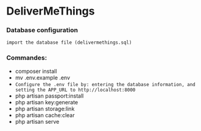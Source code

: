 # DeliverMeThings
   
### Database configuration
    import the database file (delivermethings.sql)
### Commandes:
+ composer install
+ mv .env.example .env
+ `Configure the .env file by: entering the database information, and setting the APP_URL to http://localhost:8000`
+ php artisan passport:install
+ php artisan key:generate
+ php artisan storage:link
+ php artisan cache:clear
+ php artisan serve